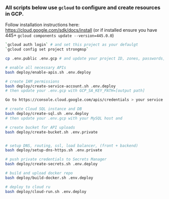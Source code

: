 ### All scripts below use `gcloud` to configure and create resources in GCP.
Follow installation instructions here: https://cloud.google.com/sdk/docs/install
(or if installed ensure you have 445+ `gcloud components update --version=445.0.0`)

```bash
`gcloud auth login` # and set this project as your defaulgt
`gcloud config set project strongmsp`

cp .env.public .env.gcp # and update your project ID, zones, passwords, and listed resource names

# enable all necessary APIs
bash deploy/enable-apis.sh .env.deploy

# create IAM permissions
bash deploy/create-service-account.sh .env.deploy
# then update your .env.gcp with GCP_SA_KEY_PATH=[output path]

Go to https://console.cloud.google.com/apis/credentials > your service account > Keys > Create JSON key > download it > set the path in your .env.gcp `GCP_SA_KEY_PATH` variable

# create Cloud SQL instance and DB
bash deploy/create-sql.sh .env.deploy
# then update your .env.gcp with your MySQL host and 

# create bucket for API uploads
bash deploy/create-bucket.sh .env.private


# setup DNS, routing, ssl, load balancer, (front + backend)
bash deploy/setup-dns-https.sh .env.private

# push private credentials to Secrets Manager
bash deploy/create-secrets.sh .env.deploy

# build and upload docker repo 
bash deploy/build-docker.sh .env.deploy

# deploy to cloud ru
bash deploy/cloud-run.sh .env.deploy

```
